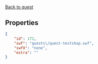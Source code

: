 # <no name available>

<no description available>

[Back to quest](../quests.md)

## Properties

```json
{
    "id": 172,
    "swf": "quests\/quest-testshop.swf",
    "swfX": "none",
    "extra": ""
}
```

